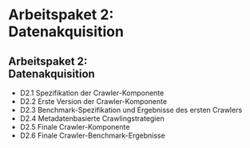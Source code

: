 # Arbeitspaket 2: <br/> Datenakquisition

## Arbeitspaket 2: <br/> Datenakquisition

- D2.1 Spezifikation der Crawler-Komponente
- D2.2 Erste Version der Crawler-Komponente
- D2.3 Benchmark-Spezifikation und Ergebnisse des ersten Crawlers
- D2.4 Metadatenbasierte Crawlingstrategien
- D2.5 Finale Crawler-Komponente
- D2.6 Finale Crawler-Benchmark-Ergebnisse

